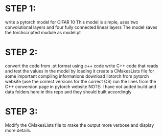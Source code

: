 # STEP 1:
write a pytorch model for CIFAR 10
This model is simple, uses two convolutional layers and four fully connected linear layers
The model saves the torchscripted module as model.pt

# STEP 2:
convert the code from .pt format using c++ code
write C++ code that reads and test the values in the model by loading it
create a CMakesLists file for some important compiling informations
download libtorch from pytorch website (use the correct versions for the correct OS)
run the lines from the C++ conversion page in pytorch website
NOTE: I have not added build and data folders here in this repo and they should built accordingly

# STEP 3:
Modify the CMakesLists file to make the output more verbose and display more details.
